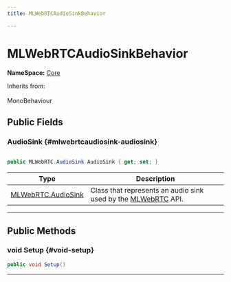 ```yaml
---
title: MLWebRTCAudioSinkBehavior

---
```


# MLWebRTCAudioSinkBehavior



**NameSpace:** 
[Core](/versioned_docs/version-14-Jun-2023/unity-api/api/MagicLeap.Core/MagicLeap.Core.md) 





Inherits from: <br></br>MonoBehaviour




## Public Fields

### AudioSink {#mlwebrtcaudiosink-audiosink}

```csharp

public MLWebRTC.AudioSink AudioSink { get; set; }

```

| Type | Description  | 
|--|--|
| [MLWebRTC.AudioSink](/versioned_docs/version-14-Jun-2023/unity-api/api/UnityEngine.XR.MagicLeap/MLWebRTC/AudioSink/UnityEngine.XR.MagicLeap.MLWebRTC.AudioSink.md) | Class that represents an audio sink used by the [MLWebRTC](/versioned_docs/version-14-Jun-2023/unity-api/api/UnityEngine.XR.MagicLeap/MLWebRTC/UnityEngine.XR.MagicLeap.MLWebRTC.md) API.  |





-----------

## Public Methods

### void Setup {#void-setup}

```csharp
public void Setup()
```






-----------


